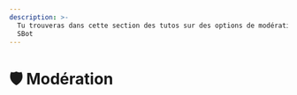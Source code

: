 ```yaml
---
description: >-
  Tu trouveras dans cette section des tutos sur des options de modération de
  SBot
---
```


# 🛡 Modération

